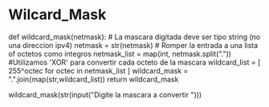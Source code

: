 # Wilcard_Mask

def wildcard_mask(netmask):
    # La mascara digitada deve ser tipo string (no una direccion ipv4)
	netmask = str(netmask)
    # Romper la entrada a una lista of octetos como integros
	netmask_list = map(int, netmask.split("."))
    #Utilizamos 'XOR' para convertir cada octeto de la mascara
	wildcard_list = [ 255^octec for octec in netmask_list ]
	wildcard_mask = ".".join(map(str,wildcard_list))
	return wildcard_mask

wildcard_mask(str(input("Digite la mascara a convertir ")))
